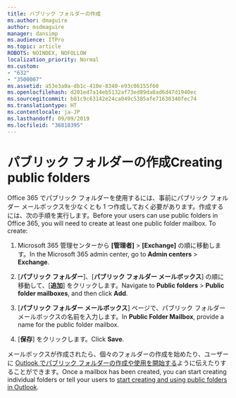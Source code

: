 ```yaml
---
title: パブリック フォルダーの作成
ms.author: dmaguire
author: msdmaguire
manager: dansimp
ms.audience: ITPro
ms.topic: article
ROBOTS: NOINDEX, NOFOLLOW
localization_priority: Normal
ms.custom:
- "632"
- "3500007"
ms.assetid: a53e3a0a-db1c-410e-8340-e93c06155f60
ms.openlocfilehash: d201ed7a14eb5132af73ed89da0ad6d47d1940ec
ms.sourcegitcommit: b81c9c63142e24ca049c5385afe71630340fec74
ms.translationtype: HT
ms.contentlocale: ja-JP
ms.lasthandoff: 09/09/2019
ms.locfileid: "36818395"
---
```

# <a name="creating-public-folders"></a><span data-ttu-id="653e7-102">パブリック フォルダーの作成</span><span class="sxs-lookup"><span data-stu-id="653e7-102">Creating public folders</span></span>

<span data-ttu-id="653e7-p101">Office 365 でパブリック フォルダーを使用するには、事前にパブリック フォルダー メールボックスを少なくとも 1 つ作成しておく必要があります。作成するには、次の手順を実行します。</span><span class="sxs-lookup"><span data-stu-id="653e7-p101">Before your users can use public folders in Office 365, you will need to create at least one public folder mailbox. To create:</span></span>
  
1. <span data-ttu-id="653e7-105">Microsoft 365 管理センターから **[管理者]** \> **[Exchange]** の順に移動します。</span><span class="sxs-lookup"><span data-stu-id="653e7-105">In the Microsoft 365 admin center, go to **Admin centers** \> **Exchange**.</span></span>

2. <span data-ttu-id="653e7-106">[**パブリック フォルダー**]、[**パブリック フォルダー メールボックス**] の順に移動して、[**追加**] をクリックします。</span><span class="sxs-lookup"><span data-stu-id="653e7-106">Navigate to **Public folders** \> **Public folder mailboxes**, and then click **Add**.</span></span>

3. <span data-ttu-id="653e7-107">[**パブリック フォルダー メールボックス**] ページで、パブリック フォルダー メールボックスの名前を入力します。</span><span class="sxs-lookup"><span data-stu-id="653e7-107">In **Public Folder Mailbox**, provide a name for the public folder mailbox.</span></span>

4. <span data-ttu-id="653e7-108">[**保存**] をクリックします。</span><span class="sxs-lookup"><span data-stu-id="653e7-108">Click **Save**.</span></span>

<span data-ttu-id="653e7-109">メールボックスが作成されたら、個々のフォルダーの作成を始めたり、ユーザーに [Outlook でパブリック フォルダーの作成や使用を開始する](https://support.office.com/article/Create-and-share-a-public-folder-in-Outlook-a2835011-d524-4a5c-a207-05c159bb2a97)ように伝えたりすることができます。</span><span class="sxs-lookup"><span data-stu-id="653e7-109">Once a mailbox has been created, you can start creating individual folders or tell your users to [start creating and using public folders in Outlook](https://support.office.com/article/Create-and-share-a-public-folder-in-Outlook-a2835011-d524-4a5c-a207-05c159bb2a97).</span></span>
  
